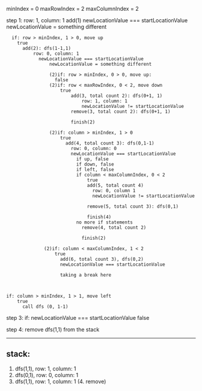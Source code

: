minIndex = 0
maxRowIndex = 2
maxColumnIndex = 2


step 1: row: 1, column: 1
add(1)
    newLocationValue === startLocationValue
    newLocationValue = something different

      if: row > minIndex, 1 > 0, move up
        true
          add(2): dfs(1-1,1)
              row: 0, column: 1
                newLocationValue === startLocationValue
                    newLocationValue = something different

                    (2)if: row > minIndex, 0 > 0, move up: 
                      false
                    (2)if: row < maxRowIndex, 0 < 2, move down
                        true
                            add(3, total count 2): dfs(0+1, 1)
                                row: 1, column: 1
                                newLocationValue != startLocationValue
                            remove(3, total count 2): dfs(0+1, 1) 
                      
                            finish(2)

                    (2)if: column > minIndex, 1 > 0
                        true
                          add(4, total count 3): dfs(0,1-1)
                            row: 0, column: 0
                            newLocationValue === startLocationValue
                              if up, false
                              if down, false
                              if left, false
                              if column < maxColumnIndex, 0 < 2
                                  true
                                  add(5, total count 4)
                                    row: 0, column 1
                                    newLocationValue != startLocationValue
                                    
                                  remove(5, total count 3): dfs(0,1)

                                  finish(4)
                              no more if statements
                                remove(4, total count 2)

                                finish(2)

                  (2)if: column < maxColumnIndex, 1 < 2
                      true
                        add(6, total count 3), dfs(0,2)
                        newLocationValue === startLocationValue

                        taking a break here



    if: column > minIndex, 1 > 1, move left
        true
          call dfs (0, 1-1)

step 3: 
  if: newLocationValue === startLocationValue
    false

step 4: 
  remove dfs(1,1) from the stack




-----------
stack: 
------------
  1. dfs(1,1), row: 1, column: 1
  2. dfs(0,1), row: 0, column: 1
  3. dfs(1,1), row: 1, column: 1 (4. remove)


    
